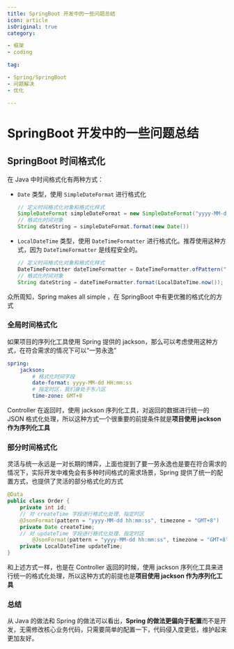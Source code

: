 ```yaml
---
title: SpringBoot 开发中的一些问题总结
icon: article
isOriginal: true
category:

- 框架
- coding

tag:

- Spring/SpringBoot
- 问题解决
- 优化

---
```


# SpringBoot 开发中的一些问题总结



## SpringBoot 时间格式化

在 Java 中时间格式化有两种方式：

- `Date` 类型，使用 `SimpleDateFormat` 进行格式化

  ```java
  // 定义时间格式化对象和格式化样式
  SimpleDateFormat simpleDateFormat = new SimpleDateFormat("yyyy-MM-dd HH:mm:ss");
  // 格式化时间对象
  String dateString = simpleDateFormat.format(new Date())
  ```

  

- `LocalDateTime` 类型，使用 `DateTimeFormatter` 进行格式化。推荐使用这种方式，因为 `DateTimeFormatter` 是线程安全的。

  ```java
  // 定义时间格式化对象和格式化样式
  DateTimeFormatter dateTimeFormatter = DateTimeFormatter.ofPattern("yyyy-MM-dd HH:mm:ss");
  // 格式化时间对象
  String dateString = dateTimeFormatter.format(LocalDateTime.now());
  ```

  

众所周知，Spring makes all simple ，在 SpringBoot 中有更优雅的格式化的方式

### 全局时间格式化

如果项目的序列化工具使用 Spring 提供的 jackson，那么可以考虑使用这种方式，在符合需求的情况下可以“一劳永逸”

```yaml
spring:
	jackson:
		# 格式化时间字段
		date-format: yyyy-MM-dd HH:mm:ss
		# 指定时区，我们身处于东八区
		time-zone: GMT+8
```

Controller 在返回时，使用 jackson 序列化工具，对返回的数据进行统一的 JSON 格式化处理，所以这种方式一个很重要的前提条件就是**项目使用 jackson 作为序列化工具**



### 部分时间格式化

灵活与统一永远是一对长期的博弈，上面也提到了要一劳永逸也是要在符合需求的情况下，实际开发中难免会有多种时间格式的需求场景，Spring 提供了统一的配置方式，也提供了灵活的部分格式化的方式

```java
@Data
public class Order {
    private int id;
    // 对 createTime 字段进行格式化处理、指定时区
    @JsonFormat(pattern = "yyyy-MM-dd hh:mm:ss", timezone = "GMT+8")
    private Date createTime;
    // 对 updateTime 字段进行格式化处理、指定时区
		@JsonFormat(pattern = "yyyy-MM-dd hh:mm:ss", timezone = "GMT+8")
    private LocalDateTime updateTime;
}
```

和上述方式一样，也是在 Controller 返回的时候，使用 jackson 序列化工具来进行统一的格式化处理，所以这种方式的前提也是**项目使用 jackson 作为序列化工具**



### 总结

从 Java 的做法和 Spring 的做法可以看出，**Spring 的做法更偏向于配置**而不是开发，无需修改核心业务代码，只需要简单的配置一下，代码侵入度更低，维护起来更加友好。